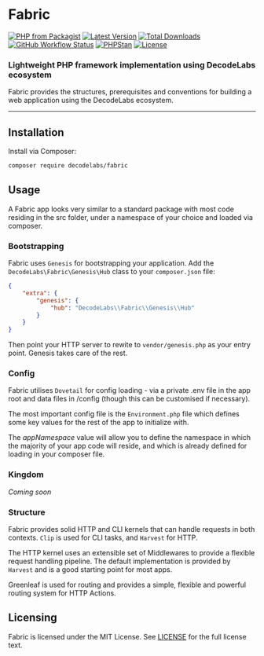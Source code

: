 # Fabric

[![PHP from Packagist](https://img.shields.io/packagist/php-v/decodelabs/fabric?style=flat)](https://packagist.org/packages/decodelabs/fabric)
[![Latest Version](https://img.shields.io/packagist/v/decodelabs/fabric.svg?style=flat)](https://packagist.org/packages/decodelabs/fabric)
[![Total Downloads](https://img.shields.io/packagist/dt/decodelabs/fabric.svg?style=flat)](https://packagist.org/packages/decodelabs/fabric)
[![GitHub Workflow Status](https://img.shields.io/github/actions/workflow/status/decodelabs/fabric/integrate.yml?branch=develop)](https://github.com/decodelabs/fabric/actions/workflows/integrate.yml)
[![PHPStan](https://img.shields.io/badge/PHPStan-enabled-44CC11.svg?longCache=true&style=flat)](https://github.com/phpstan/phpstan)
[![License](https://img.shields.io/packagist/l/decodelabs/fabric?style=flat)](https://packagist.org/packages/decodelabs/fabric)

### Lightweight PHP framework implementation using DecodeLabs ecosystem

Fabric provides the structures, prerequisites and conventions for building a web application using the DecodeLabs ecosystem.

---

## Installation

Install via Composer:

```bash
composer require decodelabs/fabric
```

## Usage

A Fabric app looks very similar to a standard package with most code residing in the src folder, under a namespace of your choice and loaded via composer.

### Bootstrapping

Fabric uses `Genesis` for bootstrapping your application. Add the `DecodeLabs\Fabric\Genesis\Hub` class to your `composer.json` file:

```json
{
    "extra": {
        "genesis": {
            "hub": "DecodeLabs\\Fabric\\Genesis\\Hub"
        }
    }
}
```

Then point your HTTP server to rewite to `vendor/genesis.php` as your entry point. Genesis takes care of the rest.

### Config

Fabric utilises <code>Dovetail</code> for config loading - via a private .env file in the app root and data files in /config (though this can be customised if necessary).

The most important config file is the <code>Environment.php</code> file which defines some key values for the rest of the app to initialize with.

The _appNamespace_ value will allow you to define the namespace in which the majority of your app code will reside, and which is already defined for loading in your composer file.

### Kingdom

_Coming soon_

### Structure

Fabric provides solid HTTP and CLI kernels that can handle requests in both contexts. <code>Clip</code> is used for CLI tasks, and <code>Harvest</code> for HTTP.

The HTTP kernel uses an extensible set of Middlewares to provide a flexible request handling pipeline. The default implementation is provided by <code>Harvest</code> and is a good starting point for most apps.

Greenleaf is used for routing and provides a simple, flexible and powerful routing system for HTTP Actions.

## Licensing

Fabric is licensed under the MIT License. See [LICENSE](./LICENSE) for the full license text.
